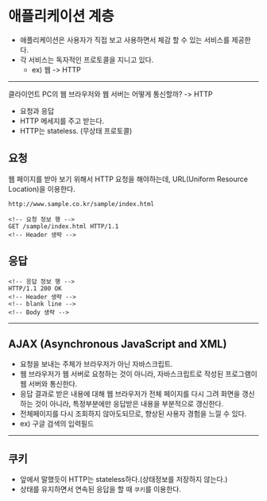 # 애플리케이션 계층
- 애플리케이션은 사용자가 직접 보고 사용하면서 체감 할 수 있는 서비스를 제공한다.
- 각 서비스는 독자적인 프로토콜을 지니고 있다.
  - ex) 웹 -> HTTP
---
클라이언트 PC의 웹 브라우저와 웹 서버는 어떻게 통신할까? -> HTTP
  - 요청과 응답
  - HTTP 메세지를 주고 받는다.
  - HTTP는 stateless. (무상태 프로토콜)

## 요청
웹 페이지를 받아 보기 위해서 HTTP 요청을 해야하는데, URL(Uniform Resource Location)을 이용한다.
```
http://www.sample.co.kr/sample/index.html
```

```
<!-- 요청 정보 행 -->
GET /sample/index.html HTTP/1.1
<!-- Header 생략 -->
```

## 응답
```
<!-- 응답 정보 행 -->
HTTP/1.1 200 OK
<!-- Header 생략 -->
<!-- blank line -->
<!-- Body 생략 -->
```

---
## AJAX (Asynchronous JavaScript and XML)
- 요청을 보내는 주체가 브라우저가 아닌 자바스크립트.
- 웹 브라우저가 웹 서버로 요청하는 것이 아니라, 자바스크립트로 작성된 프로그램이 웹 서버와 통신한다.
- 응답 결과로 받은 내용에 대해 웹 브라우저가 전체 페이지를 다시 그려 화면을 갱신하는 것이 아니라, 특정부분에만 응답받은 내용을 부분적으로 갱신한다.
- 전체페이지를 다시 조회하지 않아도되므로, 향상된 사용자 경험을 느낄 수 있다.
- ex) 구글 검색의 입력필드

---
## 쿠키

- 앞에서 말했듯이 HTTP는 stateless하다.(상태정보를 저장하지 않는다.)
- 상태를 유지하면서 연속된 응답을 할 때 `쿠키`를 이용한다.

